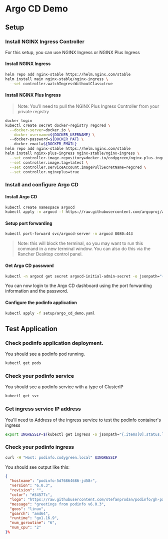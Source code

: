 # Argo CD Demo

## Setup

### Install NGINX Ingress Controller
For this setup, you can use NGINX Ingress or NGINX Plus Ingress

#### Install NGINX Ingress
```bash
helm repo add nginx-stable https://helm.nginx.com/stable
helm install main nginx-stable/nginx-ingress \
  --set controller.watchIngressWithoutClass=true
```

#### Install NGINX Plus Ingress
> Note: You'll need to pull the NGINX Plus Ingress Controller from your private registry

```bash
docker login
kubectl create secret docker-registry regcred \
  --docker-server=docker.io \
  --docker-username=${DOCKER_USERNAME} \ 
  --docker-password=${DOCKER_PAT} \ 
  --docker-email=${DOCKER_EMAIL}
helm repo add nginx-stable https://helm.nginx.com/stable
helm install nginx-plus-ingress nginx-stable/nginx-ingress \
  --set controller.image.repository=docker.io/codygreen/nginx-plus-ingress \
  --set controller.image.tag=latest \
  --set controller.serviceAccount.imagePullSecretName=regcred \
  --set controller.nginxplus=true
```

### Install and configure Argo CD
#### Install Argo CD
```bash
kubectl create namespace argocd
kubectl apply -n argocd -f https://raw.githubusercontent.com/argoproj/argo-cd/stable/manifests/install.yaml
```

#### Setup port forwarding
```bash
kubectl port-forward svc/argocd-server -n argocd 8080:443
```
> Note: this will block the terminal, so you may want to run this command in a new terminal window.  You can also do this via the Rancher Desktop control panel.

#### Get Argo CD password
```bash
kubectl -n argocd get secret argocd-initial-admin-secret -o jsonpath="{.data.password}" | base64 -d; echo
```
You can now login to the Argo CD dashboard using the port forwarding information and the password.

#### Configure the podinfo application
```bash
kubectl apply -f setup/argo_cd_demo.yaml
```

## Test Application

### Check podinfo application deployment.  
You should see a podinfo pod running.
```bash
kubectl get pods
```

### Check your podinfo service
You should see a podinfo service with a type of ClusterIP
```bash
kubectl get svc
```

### Get ingress service IP address
You'll need to Address of the ingress service to test the podinfo container's ingress
```bash
export INGRESSIP=$(kubectl get ingress -o jsonpath="{.items[0].status.loadBalancer.ingress[0].ip}"; echo)
```

### Check your podinfo ingress
```bash
curl -H "Host: podinfo.codygreen.local" $INGRESSIP
```

You should see output like this:
```json
{
  "hostname": "podinfo-5d76864686-jd58r",
  "version": "6.0.3",
  "revision": "",
  "color": "#34577c",
  "logo": "https://raw.githubusercontent.com/stefanprodan/podinfo/gh-pages/cuddle_clap.gif",
  "message": "greetings from podinfo v6.0.3",
  "goos": "linux",
  "goarch": "amd64",
  "runtime": "go1.16.9",
  "num_goroutine": "6",
  "num_cpu": "2"
}%
```